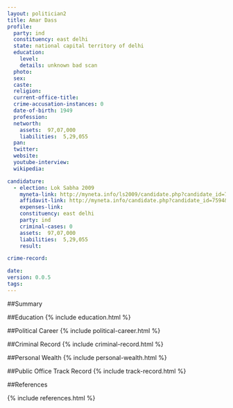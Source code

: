 ```yaml
---
layout: politician2
title: Amar Dass
profile: 
  party: ind
  constituency: east delhi
  state: national capital territory of delhi
  education: 
    level: 
    details: unknown bad scan
  photo: 
  sex: 
  caste: 
  religion: 
  current-office-title: 
  crime-accusation-instances: 0
  date-of-birth: 1949
  profession: 
  networth: 
    assets:  97,07,000
    liabilities:  5,29,055
  pan: 
  twitter: 
  website: 
  youtube-interview: 
  wikipedia: 

candidature: 
  - election: Lok Sabha 2009
    myneta-link: http://myneta.info/ls2009/candidate.php?candidate_id=7594
    affidavit-link: http://myneta.info/candidate.php?candidate_id=7594&scan=original
    expenses-link: 
    constituency: east delhi 
    party: ind
    criminal-cases: 0
    assets:  97,07,000
    liabilities:  5,29,055
    result:  

crime-record: 

date: 
version: 0.0.5
tags: 
---
```

##Summary


##Education
{% include education.html %}


##Political Career
{% include political-career.html %}


##Criminal Record
{% include criminal-record.html %}


##Personal Wealth
{% include personal-wealth.html %}


##Public Office Track Record
{% include track-record.html %}


##References


{% include references.html %}